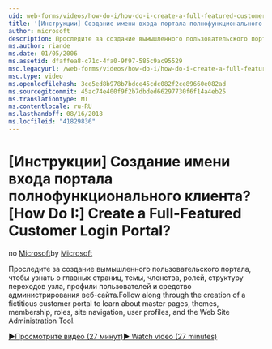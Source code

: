 ```yaml
---
uid: web-forms/videos/how-do-i/how-do-i-create-a-full-featured-customer-login-portal
title: '[Инструкции] Создание имени входа портала полнофункционального клиента? | Документы Майкрософт'
author: microsoft
description: Проследите за создание вымышленного пользовательского портала, чтобы узнать о главных страниц, темы, членства, ролей, структуру переходов узла, профили пользователей, и...
ms.author: riande
ms.date: 01/05/2006
ms.assetid: dfaffea8-c71c-4fa0-9f97-585c9ac95529
msc.legacyurl: /web-forms/videos/how-do-i/how-do-i-create-a-full-featured-customer-login-portal
msc.type: video
ms.openlocfilehash: 3ce5ed8b978b7bdce45cdc082f2ce89660e082ad
ms.sourcegitcommit: 45ac74e400f9f2b7dbded66297730f6f14a4eb25
ms.translationtype: MT
ms.contentlocale: ru-RU
ms.lasthandoff: 08/16/2018
ms.locfileid: "41829836"
---
```

<a name="how-do-i-create-a-full-featured-customer-login-portal"></a><span data-ttu-id="e3637-104">[Инструкции] Создание имени входа портала полнофункционального клиента?</span><span class="sxs-lookup"><span data-stu-id="e3637-104">[How Do I:] Create a Full-Featured Customer Login Portal?</span></span>
====================
<span data-ttu-id="e3637-105">по [Microsoft](https://github.com/microsoft)</span><span class="sxs-lookup"><span data-stu-id="e3637-105">by [Microsoft](https://github.com/microsoft)</span></span>

<span data-ttu-id="e3637-106">Проследите за создание вымышленного пользовательского портала, чтобы узнать о главных страниц, темы, членства, ролей, структуру переходов узла, профили пользователей и средство администрирования веб-сайта.</span><span class="sxs-lookup"><span data-stu-id="e3637-106">Follow along through the creation of a fictitious customer portal to learn about master pages, themes, membership, roles, site navigation, user profiles, and the Web Site Administration Tool.</span></span>

[<span data-ttu-id="e3637-107">&#9654;Просмотрите видео (27 минут)</span><span class="sxs-lookup"><span data-stu-id="e3637-107">&#9654; Watch video (27 minutes)</span></span>](https://channel9.msdn.com/Blogs/ASP-NET-Site-Videos/how-do-i-create-a-full-featured-customer-login-portal)
